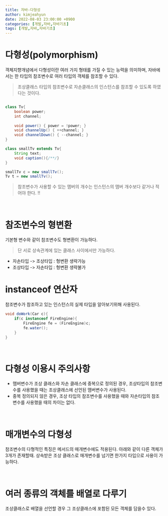 ```yaml
---
title: 자바-다형성
author: kimjeahyun
date: 2022-08-03 23:00:00 +0900
categories: [개발,자바,자바기초]
tags: [개발,자바,자바기초]
---
```


# 다형성(polymorphism)

객체지향개념에서 다형성이란 여러 가지 형태를 가질 수 있는 능력을 의미하며, 자바에서는 한 타입의 참조변수로 여러 타입의 객체를 참조할 수 있다. 

> 조상클래스 타입의 참조변수로 자손클래스의 인스턴스를 참조할 수 있도록 하였다는 것이다.


```java

class Tv{
    boolean power;
    int channel;
    
    void power() { power = !power; }
    void channelUp() { ++channel; }
    void channelDown() { --channel; }
}

class smallTv extends Tv{
    String text;
    void caption(){/**/}
}

```
```java
smallTv c = new smallTv();
Tv t = new smallTv();
```

> 참조변수가 사용할 수 있는 맴버의 개수는 인스턴스의 맴버 개수보다 같거나 적어야 한다. !!

<br>

# 참조변수의 형변환

기본형 변수와 같이 참조변수도 형변환이 가능하다. 
> 단 서로 상속관계에 있는 클래스 사이에서만 가능하다.

-   자손타입 -> 조상타입 : 형변환 생략가능
-   조상타입 -> 자손타입 : 형변환 생략불가


# instanceof 연산자

참조변수가 참조하고 있는 인스턴스의 실제 타입을 알아보기위해 사용된다.

```java
void doWork(Car c){
    if(c instanceof FireEngine){
        FireEngine fe = (FireEngine)c;
        fe.water();
    }
}
```

<br>

# 다형성 이용시 주의사항

-   맴버변수가 조상 클래스와 자손 클래스에 중복으로 정의된 경우, 조상타입의 참조변수를 사용했을 때는 조상클래스에 선언된 맴버변수가 사용된다.
-   중복 정의되지 않은 경우, 조상 타입의 참조변수를 사용했을 때와 자손타입의 참조변수를 사용했을 때의 차이는 없다.

<br>

# 매개변수의 다형성

참조변수의 다형적인 특징은 메서드의 매개변수에도 적용된다. 아래와 같이 다른 객체가 3개가 존재할때. 상속받은 조상 클래스로 매개변수를 넘기면 한가지 타입으로 사용이 가능하다.

<br>

# 여러 종류의 객체를 배열로 다루기

조상클래스로 배열을 선언할 경우 그 조상클래스에 포함된 모든 객체를 담을수 있다.


